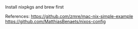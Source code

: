 Install nixpkgs and brew first


References:
https://github.com/zmre/mac-nix-simple-example
https://github.com/MatthiasBenaets/nixos-config